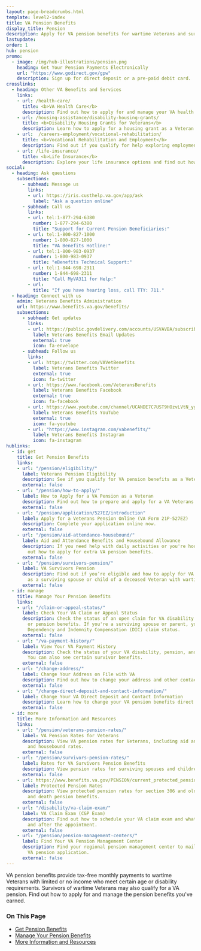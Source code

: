 ```yaml
---
layout: page-breadcrumbs.html
template: level2-index
title: VA Pension Benefits
display_title: Pension
description: Apply for VA pension benefits for wartime Veterans and survivors with limited or no income who meet certain age and disability requirements. Find out if you're eligible for monthly payments, view pension rates for Veterans and survivors, and apply now.
lastupdate:
order: 1
hub: pension
promo:
  - image: /img/hub-illustrations/pension.png
    heading: Get Your Pension Payments Electronically
    url: "https://www.godirect.gov/gpw"
    description: Sign up for direct deposit or a pre-paid debit card.
crosslinks:
  - heading: Other VA Benefits and Services
    links:
    - url: /health-care/
      title: <b>VA Health Care</b>
      description: Find out how to apply for and manage your VA health care benefits.
    - url: /housing-assistance/disability-housing-grants/
      title: <b>Disability Housing Grants for Veterans</b>
      description: Learn how to apply for a housing grant as a Veteran or Servicemember with a service-connected disability.
    - url:  /careers-employment/vocational-rehabilitation/
      title: <b>Vocational Rehabilitation and Employment</b>
      description: Find out if you qualify for help exploring employment options, any training you may need, and other voc rehab services.
    - url: /life-insurance/
      title: <b>Life Insurance</b>
      description: Explore your life insurance options and find out how to apply as a Servicemember, Veteran, or family member.
social:
  - heading: Ask questions
    subsections:
      - subhead: Message us
        links:
        - url: https://iris.custhelp.va.gov/app/ask
          label: "Ask a question online"
      - subhead: Call us
        links:
        - url: tel:1-877-294-6380
          number: 1-877-294-6380
          title: "Support for Current Pension Beneficiaries:"
        - url: tel:1-800-827-1000
          number: 1-800-827-1000
          title: "VA Benefits Hotline:"
        - url: tel:1-800-983-0937
          number: 1-800-983-0937
          title: "eBenefits Technical Support:"
        - url: tel:1-844-698-2311
          number: 1-844-698-2311
          title: "Call MyVA311 for Help:"
        - url:
          title: "If you have hearing loss, call TTY: 711."
  - heading: Connect with us
    admin: Veterans Benefits Administration
    url: https://www.benefits.va.gov/benefits/
    subsections:
      - subhead: Get updates
        links:
        - url: https://public.govdelivery.com/accounts/USVAVBA/subscriber/new
          label: Veterans Benefits Email Updates
          external: true
          icon: fa-envelope
      - subhead: Follow us
        links:
        - url: https://twitter.com/VAVetBenefits
          label: Veterans Benefits Twitter
          external: true
          icon: fa-twitter
        - url: https://www.facebook.com/VeteransBenefits
          label: Veterans Benefits Facebook
          external: true
          icon: fa-facebook
        - url: https://www.youtube.com/channel/UCANDE7C7UST9HOzvLVtN_yg
          label: Veterans Benefits YouTube
          external: true
          icon: fa-youtube
        - url: "https://www.instagram.com/vabenefits/"
          label: Veterans Benefits Instagram
          icon: fa-instagram
hublinks:
  - id: get
    title: Get Pension Benefits
    links:
    - url: "/pension/eligibility/"
      label: Veterans Pension Eligibility
      description: See if you qualify for VA pension benefits as a Veteran.
      external: false
    - url: "/pension/how-to-apply/"
      label: How to Apply for a VA Pension as a Veteran
      description: Find out how to prepare and apply for a VA Veterans pension.
      external: false
    - url: "/pension/application/527EZ/introduction"
      label: Apply for a Veterans Pension Online (VA Form 21P-527EZ)
      description: Complete your application online now.
      external: false
    - url: "/pension/aid-attendance-housebound/"
      label: Aid and Attendance Benefits and Housebound Allowance
      description: If you need help with daily activities or you're housebound, find
        out how to apply for extra VA pension benefits.
      external: false
    - url: "/pension/survivors-pension/"
      label: VA Survivors Pension
      description: Find out if you’re eligible and how to apply for VA pension benefits
        as a surviving spouse or child of a deceased Veteran with wartime service.
      external: false
  - id: manage
    title: Manage Your Pension Benefits
    links:
    - url: "/claim-or-appeal-status/"
      label: Check Your VA Claim or Appeal Status
      description: Check the status of an open claim for VA disability compensation
        or pension benefits. If you're a surviving spouse or parent, you can view your
        Dependency and Indemnity Compensation (DIC) claim status.
      external: false
    - url: "/va-payment-history/"
      label: View Your VA Payment History
      description: Check the status of your VA disability, pension, and education payments.
        You can also see certain survivor benefits.
      external: false
    - url: "/change-address/"
      label: Change Your Address on File with VA
      description: Find out how to change your address and other contact information in your VA.gov profile. This will update your information across several VA benefits and services.
      external: false
    - url: "/change-direct-deposit-and-contact-information/"
      label: Change Your VA Direct Deposit and Contact Information
      description: Learn how to change your VA pension benefits direct deposit information online.
      external: false
  - id: more
    title: More Information and Resources
    links:
    - url: "/pension/veterans-pension-rates/"
      label: VA Pension Rates for Veterans
      description: View VA pension rates for Veterans, including aid and attendance
        and housebound rates.
      external: false
    - url: "/pension/survivors-pension-rates/"
      label: Rates for VA Survivors Pension Benefits
      description: View pension rates for surviving spouses and children.
      external: false
    - url: https://www.benefits.va.gov/PENSION/current_protected_pension_rate_tables.asp
      label: Protected Pension Rates
      description: View protected pension rates for section 306 and old law VA disability
        and death pension benefits.
      external: false
    - url: "/disability/va-claim-exam/"
      label: VA Claim Exam (C&P Exam)
      description: Find out how to schedule your VA claim exam and what to expect during
        and after the appointment.
      external: false
    - url: "/pension/pension-management-centers/"
      label: Find Your VA Pension Management Center
      description: Find your regional pension management center to mail or fax your
        VA pension application.
      external: false
---
```


<p class="va-introtext">
VA pension benefits provide tax-free monthly payments to wartime Veterans with limited or no income who meet certain age or disability requirements. Survivors of wartime Veterans may also qualify for a VA pension. Find out how to apply for and manage the pension benefits you've earned.
</p>

<h3>On This Page</h3>

<ul>
  <li><a href="#get">Get Pension Benefits</a></li>
  <li><a href="#manage">Manage Your Pension Benefits</a></li>
  <li><a href="#more">More Information and Resources</a></li>
</ul>

